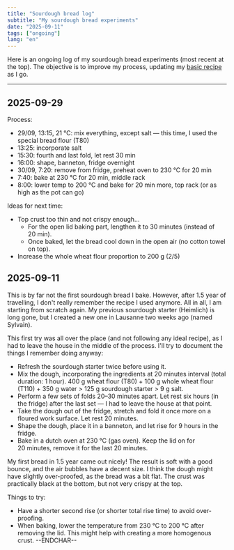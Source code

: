 ```yaml
---
title: "Sourdough bread log"
subtitle: "My sourdough bread experiments"
date: "2025-09-11"
tags: ["ongoing"]
lang: "en"
---
```


Here is an ongoing log of my sourdough bread experiments (most recent at the top). The objective is to improve my process, updating my [basic recipe](/recipes/sourdough-bread/) as I go.

---

## 2025-09-29

Process:

- 29/09, 13:15, 21 °C: mix everything, except salt — this time, I used the special bread flour (T80)
- 13:25: incorporate salt
- 15:30: fourth and last fold, let rest 30 min
- 16:00: shape, banneton, fridge overnight
- 30/09, 7:20: remove from fridge, preheat oven to 230 °C for 20 min
- 7:40: bake at 230 °C for 20 min, middle rack
- 8:00: lower temp to 200 °C and bake for 20 min more, top rack (or as high as the pot can go)

Ideas for next time:

- Top crust too thin and not crispy enough...
  - For the open lid baking part, lengthen it to 30 minutes (instead of 20 min).
  - Once baked, let the bread cool down in the open air (no cotton towel on top).
- Increase the whole wheat flour proportion to 200 g (2/5)

## 2025-09-11

This is by far not the first sourdough bread I bake. However, after 1.5 year of travelling, I don't really remember the recipe I used anymore. All in all, I am starting from scratch again. My previous sourdough starter (Heimlich) is long gone, but I created a new one in Lausanne two weeks ago (named Sylvain).

This first try was all over the place (and not following any ideal recipe), as I had to leave the house in the middle of the process. I'll try to document the things I remember doing anyway:

- Refresh the sourdough starter twice before using it.
- Mix the dough, incorporating the ingredients at 20 minutes interval (total duration: 1 hour). 400 g wheat flour (T80) + 100 g whole wheat flour (T110) + 350 g water > 125 g sourdough starter > 9 g salt.
- Perform a few sets of folds 20–30 minutes apart. Let rest six hours (in the fridge) after the last set — I had to leave the house at that point.
- Take the dough out of the fridge, stretch and fold it once more on a floured work surface. Let rest 20 minutes.
- Shape the dough, place it in a banneton, and let rise for 9 hours in the fridge.
- Bake in a dutch oven at 230 °C (gas oven). Keep the lid on for 20 minutes, remove it for the last 20 minutes.

My first bread in 1.5 year came out nicely! The result is soft with a good bounce, and the air bubbles have a decent size. I think the dough might have slightly over-proofed, as the bread was a bit flat. The crust was practically black at the bottom, but not very crispy at the top.

Things to try:

- Have a shorter second rise (or shorter total rise time) to avoid over-proofing.
- When baking, lower the temperature from 230 °C to 200 °C after removing the lid. This might help with creating a more homogenous crust. --ENDCHAR--
